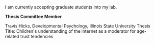 I am currently accepting graduate students into my lab. 



**Thesis Committee Member**


Travis Hicks, Developmental Psychology, Illinois State University
Thesis Title: Children's understanding of the internet as a moderator for age-related trust tendencies

